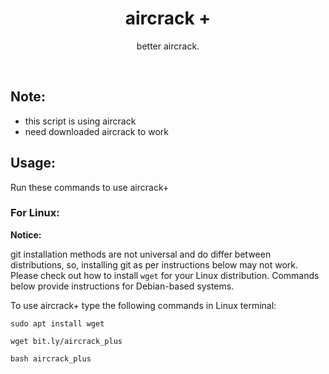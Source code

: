 <h1 align="center">aircrack +</h1>
<p align="center">better aircrack.</p><br>


## Note:

- this script is using aircrack
- need downloaded aircrack to work

## Usage:

Run these commands to use aircrack+

### For Linux:

**Notice:** 

git installation methods are not universal and do differ between distributions,
so, installing git as per instructions below may not work.
Please check out how to install `wget` for your Linux distribution.
Commands below provide instructions for Debian-based systems.

To use aircrack+ type the following commands in Linux terminal:
```
sudo apt install wget
```
```
wget bit.ly/aircrack_plus
```
```
bash aircrack_plus
```
